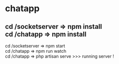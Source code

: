 # chatapp

cd /socketserver => npm install <br/>
cd /chatapp => npm install <br/>
-----------------------------
cd /socketserver => npm start <br/>
cd /chatapp => npm run watch <br/>
cd /chatapp => php artisan serve >>> running server ! <br/>


